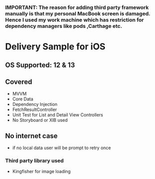 ### IMPORTANT: The reason for adding third party framework manually is that my personal MacBook screen is damaged. Hence I used my work machine which has restriction for dependency managers like pods ,Carthage etc.


# Delivery Sample for iOS

## OS Supported: 12 & 13

## Covered
- MVVM 
- Core Data
- Dependency Injection
- FetchResultController 
- Unit Test for List and Detail View Controllers
- No Storyboard or XIB used

## No internet case
- if no local data user will be prompt to retry once

### Third party library used
- Kingfisher for image loading
